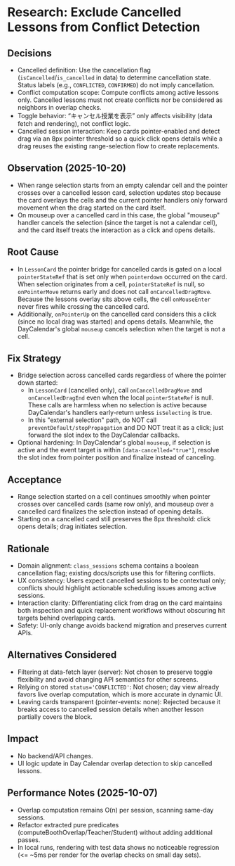 # Research: Exclude Cancelled Lessons from Conflict Detection

## Decisions

- Cancelled definition: Use the cancellation flag (`isCancelled`/`is_cancelled` in data) to determine cancellation state. Status labels (e.g., `CONFLICTED`, `CONFIRMED`) do not imply cancellation.
- Conflict computation scope: Compute conflicts among active lessons only. Cancelled lessons must not create conflicts nor be considered as neighbors in overlap checks.
- Toggle behavior: “キャンセル授業を表示” only affects visibility (data fetch and rendering), not conflict logic.
- Cancelled session interaction: Keep cards pointer-enabled and detect drag via an 8px pointer threshold so a quick click opens details while a drag reuses the existing range-selection flow to create replacements.

## Observation (2025-10-20)

- When range selection starts from an empty calendar cell and the pointer crosses over a cancelled lesson card, selection updates stop because the card overlays the cells and the current pointer handlers only forward movement when the drag started on the card itself.
- On mouseup over a cancelled card in this case, the global "mouseup" handler cancels the selection (since the target is not a calendar cell), and the card itself treats the interaction as a click and opens details.

## Root Cause

- In `LessonCard` the pointer bridge for cancelled cards is gated on a local `pointerStateRef` that is set only when `pointerdown` occurred on the card. When selection originates from a cell, `pointerStateRef` is null, so `onPointerMove` returns early and does not call `onCancelledDragMove`. Because the lessons overlay sits above cells, the cell `onMouseEnter` never fires while crossing the cancelled card.
- Additionally, `onPointerUp` on the cancelled card considers this a click (since no local drag was started) and opens details. Meanwhile, the DayCalendar's global `mouseup` cancels selection when the target is not a cell.

## Fix Strategy

- Bridge selection across cancelled cards regardless of where the pointer down started:
  - In `LessonCard` (cancelled only), call `onCancelledDragMove` and `onCancelledDragEnd` even when the local `pointerStateRef` is null. These calls are harmless when no selection is active because DayCalendar's handlers early-return unless `isSelecting` is true.
  - In this "external selection" path, do NOT call `preventDefault/stopPropagation` and DO NOT treat it as a click; just forward the slot index to the DayCalendar callbacks.
- Optional hardening: In DayCalendar's global `mouseup`, if selection is active and the event target is within `[data-cancelled="true"]`, resolve the slot index from pointer position and finalize instead of canceling.

## Acceptance

- Range selection started on a cell continues smoothly when pointer crosses over cancelled cards (same row only), and mouseup over a cancelled card finalizes the selection instead of opening details.
- Starting on a cancelled card still preserves the 8px threshold: click opens details; drag initiates selection.

## Rationale

- Domain alignment: `class_sessions` schema contains a boolean cancellation flag; existing docs/scripts use this for filtering conflicts.
- UX consistency: Users expect cancelled sessions to be contextual only; conflicts should highlight actionable scheduling issues among active sessions.
- Interaction clarity: Differentiating click from drag on the card maintains both inspection and quick replacement workflows without obscuring hit targets behind overlapping cards.
- Safety: UI-only change avoids backend migration and preserves current APIs.

## Alternatives Considered

- Filtering at data-fetch layer (server): Not chosen to preserve toggle flexibility and avoid changing API semantics for other screens.
- Relying on stored `status='CONFLICTED'`: Not chosen; day view already favors live overlap computation, which is more accurate in dynamic UI.
- Leaving cards transparent (pointer-events: none): Rejected because it breaks access to cancelled session details when another lesson partially covers the block.

## Impact

- No backend/API changes.
- UI logic update in Day Calendar overlap detection to skip cancelled lessons.

## Performance Notes (2025-10-07)

- Overlap computation remains O(n) per session, scanning same-day sessions.
- Refactor extracted pure predicates (computeBoothOverlap/Teacher/Student) without adding additional passes.
- In local runs, rendering with test data shows no noticeable regression (<= ~5ms per render for the overlap checks on small day sets).
